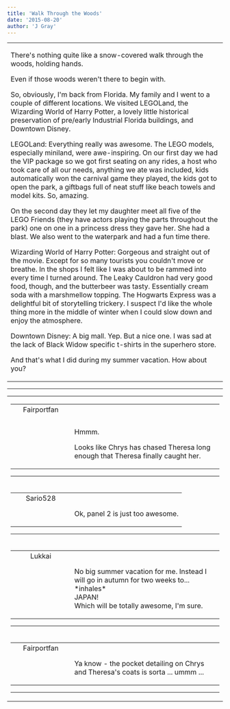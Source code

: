 ```yaml
---
title: 'Walk Through the Woods'
date: '2015-08-20'
author: 'J Gray'
---
```


<div>
<!-- Main content here -->
<table border="0" class="post"><tbody><tr><td>
   
   <div class="post_body">
       <p>There's nothing quite like a snow-covered walk through the woods, holding hands.</p><p>Even if those woods weren't there to begin with.</p><p>So, obviously, I'm back from Florida. My family and I went to a couple of different locations. We visited LEGOLand, the Wizarding World of Harry Potter, a lovely little historical preservation of pre/early Industrial Florida buildings, and Downtown Disney.</p><p>LEGOLand: Everything really was awesome. The LEGO models, especially miniland, were awe-inspiring. On our first day we had the VIP package so we got first seating on any rides, a host who took care of all our needs, anything we ate was included, kids automatically won the carnival game they played, the kids got to open the park, a giftbags full of neat stuff like beach towels and model kits. So, amazing. </p><p>On the second day they let my daughter meet all five of the LEGO Friends (they have actors playing the parts throughout the park) one on one in a princess dress they gave her. She had a blast. We also went to the waterpark and had a fun time there. </p><p>Wizarding World of Harry Potter: Gorgeous and straight out of the movie. Except for so many tourists you couldn't move or breathe. In the shops I felt like I was about to be rammed into every time I turned around. The Leaky Cauldron had very good food, though, and the butterbeer was tasty. Essentially cream soda with a marshmellow topping. The Hogwarts Express was a delightful bit of storytelling trickery. I suspect I'd like the whole thing more in the middle of winter when I could slow down and enjoy the atmosphere.</p><p>Downtown Disney: A big mall. Yep. But a nice one. I was sad at the lack of Black Widow specific t-shirts in the superhero store.</p><p>And that's what I did during my summer vacation. How about you?</p>
   </div>
   </td></tr>
   </tbody></table><hr><table style="width:100%; border:0;" class="comment_table"><tbody><tr><td width="100%"><a name=""> </a><div style="width:100%;" class="comment"><table border="0" width="100%"><tbody><tr><td align="center" valign="top" width="125">
<span class="comment_title"><center>Fairportfan<br></center><a name="2124">&nbsp;</a></span><br>
<center><img src="https://www.gravatar.com/avatar.php?gravatar_id=aa6f9d5ec211cb4180cd78f1bdcb0cb5&amp;default=http%3A%2F%2Fmysteriesofthearcana.com%2Ftemplates%2Fmain%2Fimages%2Favatar.gif&amp;size=80&amp;rating=g" border="0" alt=""></center>
</td>
<td valign="top">


<p class="comment_text"> </p><p class="comment_text"><br> </p><p>Hmmm.</p><p>Looks like Chrys has chased Theresa long enough that Theresa finally caught her.</p>
 

</td></tr></tbody></table>
<hr></div></td></tr><tr><td width="100%"><a name=""> </a><div style="width:100%;" class="comment"><table border="0" width="100%"><tbody><tr><td align="center" valign="top" width="125">
<span class="comment_title"><center>Sario528<br></center><a name="2125">&nbsp;</a></span><br>
<center><img src="https://www.gravatar.com/avatar.php?gravatar_id=262f57b58e9b3c31a00a0e0decc8f28d&amp;default=http%3A%2F%2Fmysteriesofthearcana.com%2Ftemplates%2Fmain%2Fimages%2Favatar.gif&amp;size=80&amp;rating=g" border="0" alt=""></center>
</td>
<td valign="top">


<p class="comment_text"> </p><p class="comment_text"><br> Ok, panel 2 is just too awesome.</p>
 

</td></tr></tbody></table>
<hr></div></td></tr><tr><td width="100%"><a name=""> </a><div style="width:100%;" class="comment"><table border="0" width="100%"><tbody><tr><td align="center" valign="top" width="125">
<span class="comment_title"><center>Lukkai<br></center><a name="2126">&nbsp;</a></span><br>
<center><img src="https://www.gravatar.com/avatar.php?gravatar_id=e01e7833e9dba61f3f3d11328040f997&amp;default=http%3A%2F%2Fmysteriesofthearcana.com%2Ftemplates%2Fmain%2Fimages%2Favatar.gif&amp;size=80&amp;rating=g" border="0" alt=""></center>
</td>
<td valign="top">


<p class="comment_text"> </p><p class="comment_text"><br> No big summer vacation for me. Instead I will go in autumn for two weeks to...<br>*inhales*<br>JAPAN!<br>Which will be totally awesome, I'm sure.<br></p>
 

</td></tr></tbody></table>
<hr></div></td></tr><tr><td width="100%"><a name=""> </a><div style="width:100%;" class="comment"><table border="0" width="100%"><tbody><tr><td align="center" valign="top" width="125">
<span class="comment_title"><center>Fairportfan<br></center><a name="2127">&nbsp;</a></span><br>
<center><img src="https://www.gravatar.com/avatar.php?gravatar_id=eadfaff19262636d50b2afcca4ef4582&amp;default=http%3A%2F%2Fmysteriesofthearcana.com%2Ftemplates%2Fmain%2Fimages%2Favatar.gif&amp;size=80&amp;rating=g" border="0" alt=""></center>
</td>
<td valign="top">


<p class="comment_text"> </p><p class="comment_text"><br> Ya know - the pocket detailing on Chrys and Theresa's coats is sorta ... ummm ...</p>
 

</td></tr></tbody></table>
<hr></div></td></tr></tbody></table>
<!-- End main content -->
              </div>
